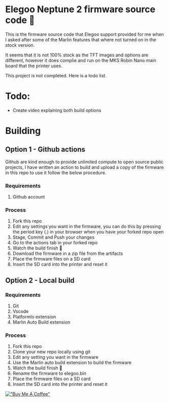 # Elegoo Neptune 2 firmware source code 🔱
This is the firmware source code that Elegoo support provided for me when I asked after some of the Marlin features that where not turned on in the stock version.

It seems that it is not 100% stock as the TFT images and options are different, however it does complie and run on the MKS Robin Nano main board that the printer uses.

This project is not completed. Here is a todo list.

# Todo:
* Create video explaining both build options

# Building

## Option 1 - Github actions
Github are kind enough to provide unlimited compute to open source public projects, I have written an action to build and upload a copy of the firmware in this repo to use it follow the below procedure.

### Requirements
1. Github account

### Process
1. Fork this repo
2. Edit any settings you want in the firmware, you can do this by pressing the period key (.) in your browser when you have your forked repo open
3. Stage, Commit and Push your changes
4. Go to the actions tab in your forked repo
5. Watch the build finish 🤞
6. Download the firmware in a zip file from the artifacts
7. Place the firmware files on a SD card
8. Insert the SD card into the printer and reset it

## Option 2 - Local build

### Requirements
1. Git
2. Vscode
3. PlatformIo extension
4. Marlin Auto Build extension

### Process
1. Fork this repo
2. Clone your new repo locally using git
3. Edit any setting you want in the firmware
4. Use the Marlin auto build extension to build the firmware
5. Watch the build finish 🤞
6. Rename the firmware to elegoo.bin
7. Place the firmware files on a SD card
8. Insert the SD card into the printer and reset it

[!["Buy Me A Coffee"](https://www.buymeacoffee.com/assets/img/custom_images/orange_img.png)](https://www.buymeacoffee.com/manniefesto)